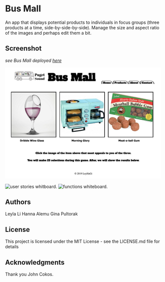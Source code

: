 # Bus Mall

An app that displays potential products to individuals in focus groups (three products at a time, side-by-side-by-side). Manage the size and aspect ratio of the images and perhaps edit them a bit.

## Screenshot
*see Bus Mall deployed [here](https://ginapult.github.io/bus-mall/)*

![bus mall screenshot](https://github.com/ginapult/bus-mall/blob/master/busmall-screenshot.png)

![user stories whitboard](./images/white-board-1.jpg).
![functions whiteboard](./images/white-board-2.jpg).


## Authors
Leyla Li
Hanna Alemu
Gina Pultorak

## License
This project is licensed under the MIT License - see the LICENSE.md file for details

## Acknowledgments
Thank you John Cokos.
